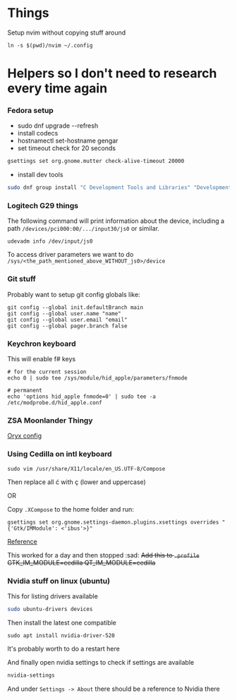 # Things

Setup nvim without copying stuff around
```
ln -s $(pwd)/nvim ~/.config
```

# Helpers so I don't need to research every time again

### Fedora setup

- sudo dnf upgrade --refresh
- install codecs
- hostnamectl set-hostname gengar
- set timeout check for 20 seconds

```sh
gsettings set org.gnome.mutter check-alive-timeout 20000
```

- install dev tools

```sh
sudo dnf group install "C Development Tools and Libraries" "Development Tools"
```

### Logitech G29 things

The following command will print information about the device, including a path `/devices/pci000:00/.../input30/js0` or similar.

```
udevadm info /dev/input/js0
```

To access driver parameters we want to do `/sys/<the_path_mentioned_above_WITHOUT_js0>/device`

### Git stuff

Probably want to setup git config globals like: 
```
git config --global init.defaultBranch main
git config --global user.name "name"
git config --global user.email "email"
git config --global pager.branch false
```

### Keychron keyboard

This will enable f# keys
```
# for the current session
echo 0 | sudo tee /sys/module/hid_apple/parameters/fnmode

# permanent
echo 'options hid_apple fnmode=0' | sudo tee -a /etc/modprobe.d/hid_apple.conf
```

### ZSA Moonlander Thingy

[Oryx config](https://configure.zsa.io/moonlander/layouts/XYeO9/latest/0)

### Using Cedilla on intl keyboard

```
sudo vim /usr/share/X11/locale/en_US.UTF-8/Compose
```

Then replace all ć with ç (lower and uppercase)

OR

Copy `.XCompose` to the home folder and run:
```
gsettings set org.gnome.settings-daemon.plugins.xsettings overrides "{'Gtk/IMModule': <'ibus'>}"
```
[Reference](https://garajau.com.br/2021/02/enabling-cedilla-acute-c-on-gnome)

This worked for a day and then stopped :sad:
~~Add this to `.profile`~~
~~GTK_IM_MODULE=cedilla QT_IM_MODULE=cedilla~~

### Nvidia stuff on linux (ubuntu)

This for listing drivers available
```sh
sudo ubuntu-drivers devices
```

Then install the latest one compatible
```
sudo apt install nvidia-driver-520
```

It's probably worth to do a restart here

And finally open nvidia settings to check if settings are available
```sh
nvidia-settings
```

And under `Settings -> About` there should be a reference to Nvidia there
